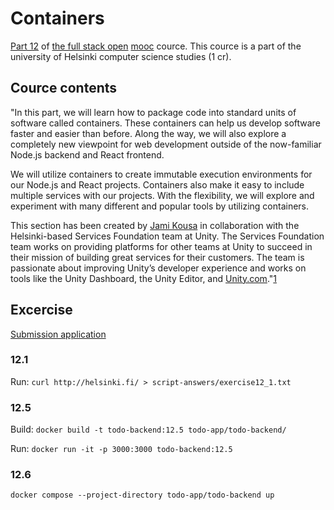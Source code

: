 # Containers
[Part 12](https://fullstackopen.com/en/part12) of [the full stack open](https://fullstackopen.com/en/) [mooc](https://www.mooc.fi/en/) cource. This cource is a part of the university of Helsinki computer science studies (1 cr).

## Cource contents
"In this part, we will learn how to package code into standard units of software called containers. These containers can help us develop software faster and easier than before. Along the way, we will also explore a completely new viewpoint for web development outside of the now-familiar Node.js backend and React frontend.

We will utilize containers to create immutable execution environments for our Node.js and React projects. Containers also make it easy to include multiple services with our projects. With the flexibility, we will explore and experiment with many different and popular tools by utilizing containers.

This section has been created by [Jami Kousa](https://github.com/jakousa) in collaboration with the Helsinki-based Services Foundation team at Unity. The Services Foundation team works on providing platforms for other teams at Unity to succeed in their mission of building great services for their customers. The team is passionate about improving Unity’s developer experience and works on tools like the Unity Dashboard, the Unity Editor, and [Unity.com](https://unity.com/)."[1](https://fullstackopen.com/en/part12)

## Excercise
[Submission application](https://studies.cs.helsinki.fi/stats/courses/fs-containers)

### 12.1
Run: `curl http://helsinki.fi/ > script-answers/exercise12_1.txt`

### 12.5
Build: `docker build -t todo-backend:12.5 todo-app/todo-backend/`

Run: `docker run -it -p 3000:3000 todo-backend:12.5`

### 12.6
`docker compose --project-directory todo-app/todo-backend up`